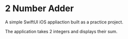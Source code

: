 #  2 Number Adder

A simple SwiftUI iOS appliaction built as a practice project. 

The application takes 2 integers and displays their sum.

